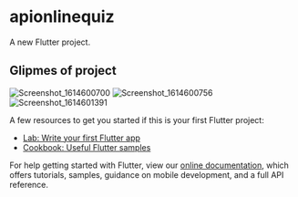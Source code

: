 # apionlinequiz

A new Flutter project.

## Glipmes of project
![Screenshot_1614600700](https://user-images.githubusercontent.com/40174034/109500971-f652e480-7abc-11eb-8784-f6dfd278126b.png)
![Screenshot_1614600756](https://user-images.githubusercontent.com/40174034/109500980-f8b53e80-7abc-11eb-892d-7ee7d6b36d52.png)
![Screenshot_1614601391](https://user-images.githubusercontent.com/40174034/109500982-f94dd500-7abc-11eb-91f8-44682cbad5de.png)


A few resources to get you started if this is your first Flutter project:

- [Lab: Write your first Flutter app](https://flutter.dev/docs/get-started/codelab)
- [Cookbook: Useful Flutter samples](https://flutter.dev/docs/cookbook)

For help getting started with Flutter, view our
[online documentation](https://flutter.dev/docs), which offers tutorials,
samples, guidance on mobile development, and a full API reference.
